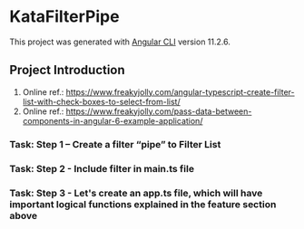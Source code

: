 # KataFilterPipe

This project was generated with [Angular CLI](https://github.com/angular/angular-cli) version 11.2.6.

## Project Introduction

1. Online ref.: <https://www.freakyjolly.com/angular-typescript-create-filter-list-with-check-boxes-to-select-from-list/>
2. Online ref.: <https://www.freakyjolly.com/pass-data-between-components-in-angular-6-example-application/>

### Task: Step 1 – Create a filter “pipe” to Filter List

### Task: Step 2 - Include filter in main.ts file

### Task: Step 3 - Let's create an app.ts file, which will have important logical functions explained in the feature section above
